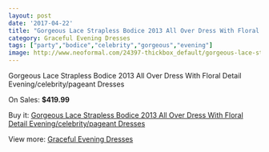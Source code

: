 ```yaml
---
layout: post
date: '2017-04-22'
title: "Gorgeous Lace Strapless Bodice 2013 All Over Dress With Floral Detail Evening/celebrity/pageant Dresses"
category: Graceful Evening Dresses
tags: ["party","bodice","celebrity","gorgeous","evening"]
image: http://www.neoformal.com/24397-thickbox_default/gorgeous-lace-strapless-bodice-2013-all-over-dress-with-floral-detail-evening-celebrity-pageant-dresses.jpg
---
```

Gorgeous Lace Strapless Bodice 2013 All Over Dress With Floral Detail Evening/celebrity/pageant Dresses

On Sales: **$419.99**
<a href="https://www.neoformal.com/en/graceful-evening-dresses/8292-gorgeous-lace-strapless-bodice-2013-all-over-dress-with-floral-detail-evening-celebrity-pageant-dresses.html"><amp-img layout="responsive" width="600" height="600" src="//www.neoformal.com/24397-thickbox_default/gorgeous-lace-strapless-bodice-2013-all-over-dress-with-floral-detail-evening-celebrity-pageant-dresses.jpg" alt="Gorgeous Lace Strapless Bodice 2013 All Over Dress With Floral Detail Evening/celebrity/pageant Dresses 0" /></a>
<a href="https://www.neoformal.com/en/graceful-evening-dresses/8292-gorgeous-lace-strapless-bodice-2013-all-over-dress-with-floral-detail-evening-celebrity-pageant-dresses.html"><amp-img layout="responsive" width="600" height="600" src="//www.neoformal.com/24399-thickbox_default/gorgeous-lace-strapless-bodice-2013-all-over-dress-with-floral-detail-evening-celebrity-pageant-dresses.jpg" alt="Gorgeous Lace Strapless Bodice 2013 All Over Dress With Floral Detail Evening/celebrity/pageant Dresses 1" /></a>
<a href="https://www.neoformal.com/en/graceful-evening-dresses/8292-gorgeous-lace-strapless-bodice-2013-all-over-dress-with-floral-detail-evening-celebrity-pageant-dresses.html"><amp-img layout="responsive" width="600" height="600" src="//www.neoformal.com/24398-thickbox_default/gorgeous-lace-strapless-bodice-2013-all-over-dress-with-floral-detail-evening-celebrity-pageant-dresses.jpg" alt="Gorgeous Lace Strapless Bodice 2013 All Over Dress With Floral Detail Evening/celebrity/pageant Dresses 2" /></a>

Buy it: [Gorgeous Lace Strapless Bodice 2013 All Over Dress With Floral Detail Evening/celebrity/pageant Dresses](https://www.neoformal.com/en/graceful-evening-dresses/8292-gorgeous-lace-strapless-bodice-2013-all-over-dress-with-floral-detail-evening-celebrity-pageant-dresses.html "Gorgeous Lace Strapless Bodice 2013 All Over Dress With Floral Detail Evening/celebrity/pageant Dresses")

View more: [Graceful Evening Dresses](https://www.neoformal.com/en/151-graceful-evening-dresses "Graceful Evening Dresses")